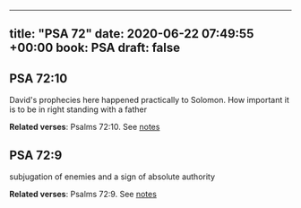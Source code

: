 
---
title: "PSA 72"
date: 2020-06-22 07:49:55 +00:00
book: PSA
draft: false
---

## PSA 72:10

David's prophecies here happened practically to Solomon. How important it is to be in right standing with a father

**Related verses**: Psalms 72:10. See [notes](https://my.bible.com/notes/3457416760037990461)


## PSA 72:9

subjugation of enemies and a sign of absolute authority

**Related verses**: Psalms 72:9. See [notes](https://my.bible.com/notes/3457412961860837416)

